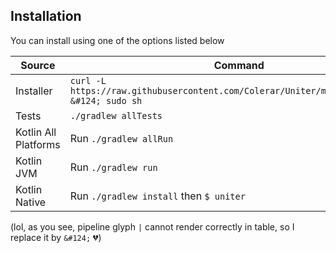 ## Installation

You can install using one of the options listed below

| Source               | Command                                                                                     |
|----------------------|---------------------------------------------------------------------------------------------|
| Installer            | `curl -L https://raw.githubusercontent.com/Colerar/Uniter/main/installer.sh &#124; sudo sh` |
| Tests                | `./gradlew allTests`                                                                        |
| Kotlin All Platforms | Run `./gradlew allRun`                                                                      |
| Kotlin JVM           | Run `./gradlew run`                                                                         |
| Kotlin Native        | Run `./gradlew install` then `$ uniter`                                                     |

(lol, as you see, pipeline glyph `|` cannot render correctly in table, so I replace it by `&#124;` 💔)
